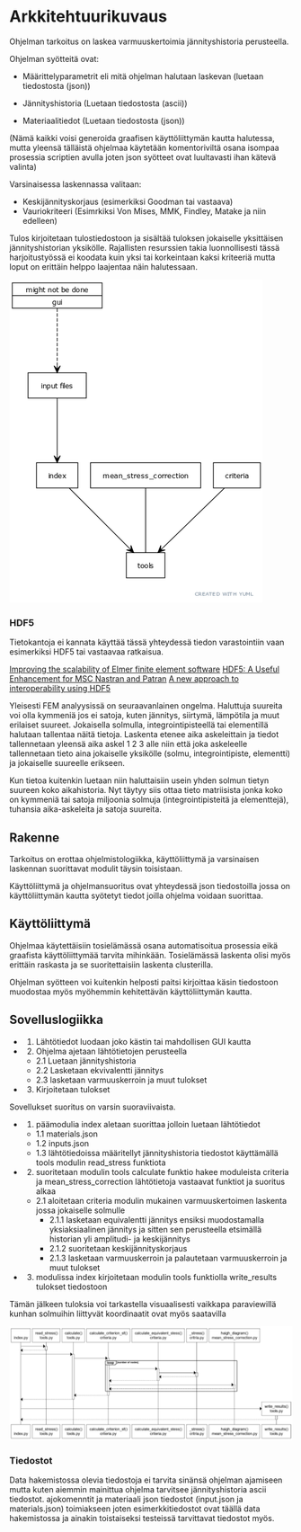 # Arkkitehtuurikuvaus

Ohjelman tarkoitus on laskea varmuuskertoimia jännityshistoria perusteella.

Ohjelman syötteitä ovat:

- Määrittelyparametrit eli mitä ohjelman halutaan laskevan (luetaan tiedostosta (json))

- Jännityshistoria (Luetaan tiedostosta (ascii))

- Materiaalitiedot (Luetaan tiedostosta (json))

(Nämä kaikki voisi generoida graafisen käyttöliittymän kautta halutessa, mutta yleensä tälläistä ohjelmaa käytetään komentoriviltä osana isompaa prosessia scriptien avulla joten json syötteet ovat luultavasti ihan kätevä valinta)

Varsinaisessa laskennassa valitaan:

- Keskijännityskorjaus (esimerkiksi Goodman tai vastaava)
- Vauriokriteeri (Esimrkiksi Von Mises, MMK, Findley, Matake ja niin edelleen)

Tulos kirjoitetaan tulostiedostoon ja sisältää tuloksen jokaiselle yksittäisen jännityshistorian yksikölle. Rajallisten resurssien takia luonnollisesti tässä harjoitustyössä ei koodata kuin yksi tai korkeintaan kaksi kriteeriä mutta loput on erittäin helppo laajentaa näin halutessaan.

![Arkkitehtuuri](./kuvat/arkkitehtuuri.png)

### HDF5

Tietokantoja ei kannata käyttää tässä yhteydessä tiedon varastointiin vaan esimerkiksi HDF5 tai vastaavaa ratkaisua.

[Improving the scalability of Elmer finite element software](https://prace-ri.eu/wp-content/uploads/Improving_the_scalability_of_Elmer_finite_element_software.pdf)
[HDF5: A Useful Enhancement for MSC Nastran and Patran](https://simulatemore.mscsoftware.com/hdf5-a-useful-enhancement-for-msc-nastran-and-patran/)
[A new approach to interoperability using HDF5](http://congress.cimne.com/icme2016/admin/files/filepaper/p17.pdf)


Yleisesti FEM analyysissä on seuraavanlainen ongelma. Haluttuja suureita voi olla kymmeniä jos ei satoja, kuten jännitys, siirtymä, lämpötila ja muut erilaiset suureet. Jokaisella solmulla, integrointipisteellä tai elementillä halutaan tallentaa näitä tietoja. Laskenta etenee aika askeleittain ja tiedot tallennetaan yleensä aika askel 1 2 3 alle niin että joka askeleelle tallennetaan tieto aina jokaiselle yksikölle (solmu, integrointipiste, elementti) ja jokaiselle suureelle erikseen.

Kun tietoa kuitenkin luetaan niin haluttaisiin usein yhden solmun tietyn suureen koko aikahistoria. Nyt täytyy siis ottaa tieto matriisista jonka koko on kymmeniä tai satoja miljoonia solmuja (integrointipisteitä ja elementtejä), tuhansia aika-askeleita ja satoja suureita.

## Rakenne

Tarkoitus on erottaa ohjelmistologiikka, käyttöliittymä ja varsinaisen laskennan suorittavat modulit täysin toisistaan.

Käyttöliittymä ja ohjelmansuoritus ovat yhteydessä json tiedostoilla jossa on käyttöliittymän kautta syötetyt tiedot joilla ohjelma voidaan suorittaa.

## Käyttöliittymä

Ohjelmaa käytettäisiin tosielämässä osana automatisoitua prosessia eikä graafista käyttöliittymää tarvita mihinkään. Tosielämässä laskenta olisi myös erittäin raskasta ja se suoritettaisiin laskenta clusterilla.

Ohjelman syötteen voi kuitenkin helposti paitsi kirjoittaa käsin tiedostoon muodostaa myös myöhemmin kehitettävän käyttöliittymän kautta.

## Sovelluslogiikka

* 1. Lähtötiedot luodaan joko kästin tai mahdollisen GUI kautta

* 2. Ohjelma ajetaan lähtötietojen perusteella
	* 2.1 Luetaan jännityshistoria
	* 2.2 Lasketaan ekvivalentti jännitys
	* 2.3 lasketaan varmuuskerroin ja muut tulokset

* 3. Kirjoitetaan tulokset

Sovellukset suoritus on varsin suoraviivaista.
* 1. päämodulia index aletaan suorittaa jolloin luetaan lähtötiedot
	* 1.1 materials.json
	* 1.2 inputs.json
	* 1.3 lähtötiedoissa määritellyt jännityshistoria tiedostot käyttämällä tools modulin read_stress funktiota
* 2. suoritetaan modulin tools calculate funktio hakee moduleista criteria ja mean_stress_correction lähtötietoja vastaavat funktiot ja suoritus alkaa
	* 2.1 aloitetaan criteria modulin mukainen varmuuskertoimen laskenta jossa jokaiselle solmulle
		* 2.1.1 lasketaan equivalentti jännitys ensiksi muodostamalla yksiaksiaalinen jännitys ja sitten sen perusteella etsimällä historian yli amplitudi- ja keskijännitys
		* 2.1.2 suoritetaan keskijännityskorjaus
		* 2.1.3 lasketaan varmuuskerroin ja palautetaan varmuuskerroin ja muut tulokset
* 3. modulissa index kirjoitetaan modulin tools funktiolla write_results tulokset tiedostoon

Tämän jälkeen tuloksia voi tarkastella visuaalisesti vaikkapa paraviewillä kunhan solmuihin liittyvät koordinaatit ovat myös saatavilla

![Sekvenssi](./kuvat/sekvenssi.png)

### Tiedostot

Data hakemistossa olevia tiedostoja ei tarvita sinänsä ohjelman ajamiseen mutta kuten aiemmin mainittua ohjelma tarvitsee jännityshistoria ascii tiedostot. ajokomenntit ja materiaali json tiedostot (input.json ja materials.json) toimiakseen joten esimerkkitiedostot ovat täällä data hakemistossa ja ainakin toistaiseksi testeissä tarvittavat tiedostot myös.